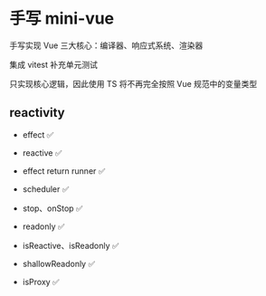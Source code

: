 # 手写 mini-vue

手写实现 Vue 三大核心：编译器、响应式系统、渲染器

集成 vitest 补充单元测试

只实现核心逻辑，因此使用 TS 将不再完全按照 Vue 规范中的变量类型

## reactivity

- effect ✅

- reactive ✅

- effect return runner ✅

- scheduler ✅

- stop、onStop ✅

- readonly ✅

- isReactive、isReadonly ✅

- shallowReadonly ✅

- isProxy ✅

  